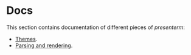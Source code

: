 # Docs

This section contains documentation of different pieces of _presenterm_:

* [Themes](/docs/themes.md).
* [Parsing and rendering](/docs/parse.md).
